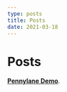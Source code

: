 ```yaml
---
type: posts
title: Posts
date: 2021-03-18
---
```


# Posts

[**Pennylane Demo**](https://pennylane.ai/qml/demos/tutorial_post-variational_quantum_neural_networks/).

